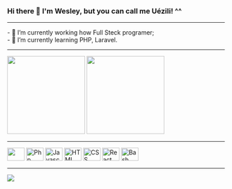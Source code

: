 ### Hi there 👋 I'm Wesley, but you can call me Uézili! ^^
<hr>
- 🔭 I’m currently working how Full Steck programer; <br>
- 🌱 I’m currently learning PHP, Laravel.

<hr>
<div>
  <img height="180em" src="https://github-readme-stats.vercel.app/api?username=uezili&show_icons=true&theme=aura"/>
  <img height="180em" src="https://github-readme-stats.vercel.app/api/top-langs/?username=uezili&layout=compact&langs_count=16&theme=aura"/>
</div>

<hr>

<div>
  <img alt"Uezili-Python" title"Python" alingn="center" height="30" width="40" src="https://cdn.jsdelivr.net/gh/devicons/devicon/icons/python/python-original.svg" />
  <img alt"Uezili-PHP" title="Php" alingn="center" height="30" width="40" src="https://cdn.jsdelivr.net/gh/devicons/devicon/icons/php/php-original.svg" />  
  <img alt"Uezili-javascript" title="Javascript" alingn="center" height="30" width="40" src="https://cdn.jsdelivr.net/gh/devicons/devicon/icons/javascript/javascript-original.svg" />
  <img alt"Uezili-Html5" title="HTML" alingn="center" height="30" width="40" src="https://cdn.jsdelivr.net/gh/devicons/devicon/icons/html5/html5-original.svg" />      
  <img alt"Uezili-Css3" title="CSS" lingn="center" height="30" width="40" src="https://cdn.jsdelivr.net/gh/devicons/devicon/icons/css3/css3-original.svg" /> 
  <img alt"Uezili-React" title="React" alingn="center" height="30" width="40" src="https://cdn.jsdelivr.net/gh/devicons/devicon/icons/react/react-original.svg" />      
  <img alt"Uezili-Bash" title="Bash" alingn="center" height="30" width="40" src="https://cdn.jsdelivr.net/gh/devicons/devicon/icons/bash/bash-original.svg" />
</div>

<hr>

<div>
  <a href="https://www.linkedin.com/in/wesley-maciel-975322170/" ><img src="https://img.shields.io/badge/LinkedIn-0077B5?style=for-the-badge&logo=linkedin&logoColor=white"></a>
</div>


